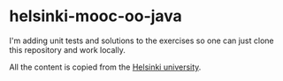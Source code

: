 # helsinki-mooc-oo-java

I'm adding unit tests and solutions to the exercises so one can just clone this repository and work locally.

All the content is copied from the [Helsinki university](https://mooc.fi/en/).